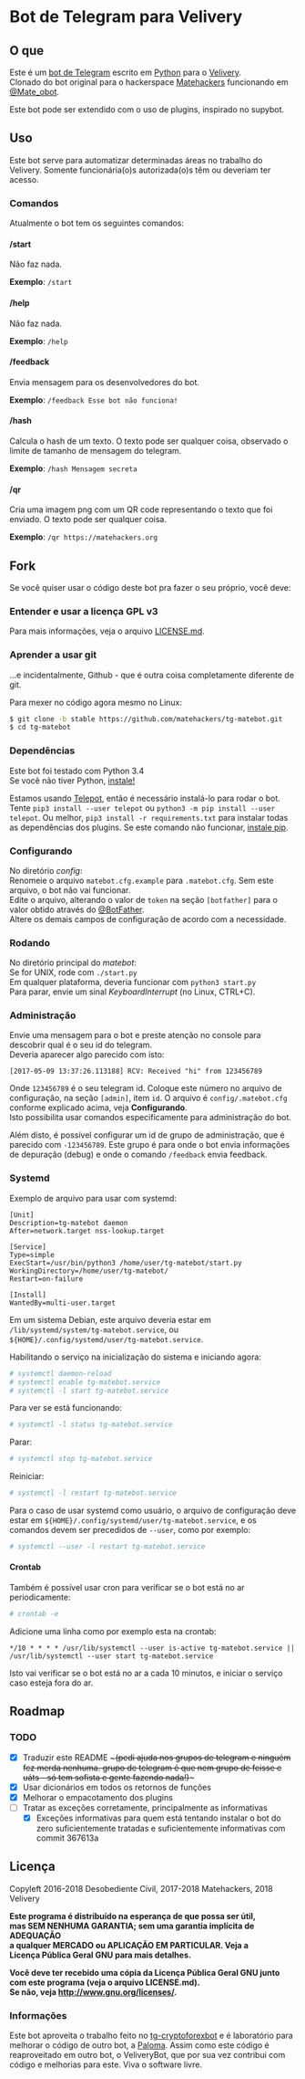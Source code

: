 Bot de Telegram para Velivery
===

O que
---

Este é um [bot de Telegram](https://telegram.org/faq#bots) escrito em [Python](https://python.org) para o [Velivery](http://velivery.com.br).  
Clonado do bot original para o hackerspace [Matehackers](https://matehackers.org) funcionando em [@Mate_obot](https://telegram.me/mate_obot).  

Este bot pode ser extendido com o uso de plugins, inspirado no supybot.  

Uso
---

Este bot serve para automatizar determinadas áreas no trabalho do Velivery. Somente funcionária(o)s autorizada(o)s têm ou deveriam ter acesso.  

### Comandos

Atualmente o bot tem os seguintes comandos:  

#### /start

Não faz nada.  

**Exemplo**: `/start`  

#### /help

Não faz nada.  

**Exemplo**: `/help`  

#### /feedback

Envia mensagem para os desenvolvedores do bot.  

**Exemplo**: `/feedback Esse bot não funciona!`  

#### /hash

Calcula o hash de um texto. O texto pode ser qualquer coisa, observado o limite de tamanho de mensagem do telegram.  

**Exemplo**: `/hash Mensagem secreta`  

#### /qr

Cria uma imagem png com um QR code representando o texto que foi enviado. O texto pode ser qualquer coisa.  

**Exemplo**: `/qr https://matehackers.org`

Fork
---

Se você quiser usar o código deste bot pra fazer o seu próprio, você deve:  

### Entender e usar a licença GPL v3

Para mais informações, veja o arquivo [LICENSE.md](./LICENSE.md).  

### Aprender a usar git

...e incidentalmente, Github - que é outra coisa completamente diferente de git.  

Para mexer no código agora mesmo no Linux:  

```bash
$ git clone -b stable https://github.com/matehackers/tg-matebot.git
$ cd tg-matebot
```

### Dependências

Este bot foi testado com Python 3.4  
Se você não tiver Python, [instale!](https://www.python.org/downloads/)  

Estamos usando [Telepot](https://github.com/nickoala/telepot), então é necessário instalá-lo para rodar o bot.  
Tente `pip3 install --user telepot` ou `python3 -m pip install --user telepot`. Ou melhor, `pip3 install -r requirements.txt` para instalar todas as dependências dos plugins. Se este comando não funcionar, [instale pip](https://pip.pypa.io).  

### Configurando

No diretório *config*:  
Renomeie o arquivo `matebot.cfg.example` para `.matebot.cfg`. Sem este arquivo, o bot não vai funcionar.  
Edite o arquivo, alterando o valor de `token` na seção `[botfather]` para o valor obtido através do [@BotFather](https://telegram.me/botfather).  
Altere os demais campos de configuração de acordo com a necessidade.  

### Rodando

No diretório principal do *matebot*:  
Se for UNIX, rode com `./start.py`  
Em qualquer plataforma, deveria funcionar com `python3 start.py`  
Para parar, envie um sinal *KeyboardInterrupt* (no Linux, CTRL+C).  

### Administração

Envie uma mensagem para o bot e preste atenção no console para descobrir qual é o seu id do telegram.  
Deveria aparecer algo parecido com isto:  

    [2017-05-09 13:37:26.113188] RCV: Received "hi" from 123456789

Onde `123456789` é o seu telegram id. Coloque este número no arquivo de configuração, na seção `[admin]`, item `id`. O arquivo é `config/.matebot.cfg` conforme explicado acima, veja **Configurando**.  
Isto possibilita usar comandos especificamente para administração do bot.  

Além disto, é possível configurar um id de grupo de administração, que é parecido com `-123456789`. Este grupo é para onde o bot envia informações de depuração (debug) e onde o comando `/feedback` envia feedback.  

### Systemd

Exemplo de arquivo para usar com systemd:  

```systemd
[Unit]
Description=tg-matebot daemon
After=network.target nss-lookup.target

[Service]
Type=simple
ExecStart=/usr/bin/python3 /home/user/tg-matebot/start.py
WorkingDirectory=/home/user/tg-matebot/
Restart=on-failure

[Install]
WantedBy=multi-user.target
```

Em um sistema Debian, este arquivo deveria estar em `/lib/systemd/system/tg-matebot.service`, ou `${HOME}/.config/systemd/user/tg-matebot.service`.  

Habilitando o serviço na inicialização do sistema e iniciando agora:  

```bash
# systemctl daemon-reload
# systemctl enable tg-matebot.service
# systemctl -l start tg-matebot.service
```

Para ver se está funcionando:  

```bash
# systemctl -l status tg-matebot.service
```

Parar:  

```bash
# systemctl stop tg-matebot.service
```

Reiniciar:  

```bash
# systemctl -l restart tg-matebot.service
```

Para o caso de usar systemd como usuário, o arquivo de configuração deve estar em `${HOME}/.config/systemd/user/tg-matebot.service`, e os comandos devem ser precedidos de `--user`, como por exemplo:  

```bash
# systemctl --user -l restart tg-matebot.service
```

#### Crontab

Também é possível usar cron para verificar se o bot está no ar periodicamente:  

```bash
# crontab -e
```

Adicione uma linha como por exemplo esta na crontab:  

```crontab
*/10 * * * * /usr/lib/systemctl --user is-active tg-matebot.service || /usr/lib/systemctl --user start tg-matebot.service
```

Isto vai verificar se o bot está no ar a cada 10 minutos, e iniciar o serviço caso esteja fora do ar.  

Roadmap
---

### TODO

- [x] Traduzir este README ~~~(pedi ajuda nos grupos de telegram e ninguém fez merda nenhuma. grupo de telegram é que nem grupo de feisse e uáts - só tem sofista e gente fazendo nada!)~~~  
- [x] Usar dicionários em todos os retornos de funções  
- [x] Melhorar o empacotamento dos plugins  
- [ ] Tratar as exceções corretamente, principalmente as informativas  
  - [x] Exceções informativas para quem está tentando instalar o bot do zero suficientemente tratadas e suficientemente informativas com commit 367613a  

Licença
---

Copyleft 2016-2018 Desobediente Civil, 2017-2018 Matehackers, 2018 Velivery  

**Este programa é distribuído na esperança de que possa ser útil,**  
**mas SEM NENHUMA GARANTIA; sem uma garantia implícita de ADEQUAÇÃO**  
**a qualquer MERCADO ou APLICAÇÃO EM PARTICULAR. Veja a**  
**Licença Pública Geral GNU para mais detalhes.**  

**Você deve ter recebido uma cópia da Licença Pública Geral GNU junto**  
**com este programa (veja o arquivo LICENSE.md).**  
**Se não, veja <http://www.gnu.org/licenses/>.**  

### Informações

Este bot aproveita o trabalho feito no [tg-cryptoforexbot](https://github.com/desci/tg-cryptoforexbot) e é laboratório para melhorar o código de outro bot, a [Paloma](https://notabug.org/desci/Paloma). Assim como este código é reaproveitado em outro bot, o VeliveryBot, que por sua vez contribui com código e melhorias para este. Viva o software livre.  

